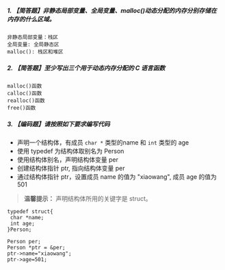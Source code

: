 ##### 1. 【简答题】非静态局部变量、全局变量、malloc()动态分配的内存分别存储在内存的什么区域。

```
非静态局部变量：栈区
全局变量: 全局静态区
malloc(): 栈区和堆区
```

##### 2. 【简答题】至少写出三个用于动态内存分配的 C 语言函数

```
malloc()函数
calloc()函数
realloc()函数
free()函数
```

##### 3. 【编码题】请按照如下要求编写代码

* 声明一个结构体，有成员 `char *` 类型的name 和 `int` 类型的 age
* 使用 typedef 为结构体取别名为 Person
* 使用结构体别名，声明结构体变量 per
* 创建结构体指针 ptr, 指向结构体变量 per
* 通过结构体指针 ptr，设置成员 name 的值为 "xiaowang", 成员 age 的值为 501

> **温馨提示：** 声明结构体所用的关键字是 struct。

```;
typedef struct{
 char *name;
 int age;
}Person;

Person per;
Person *ptr = &per;
ptr->name="xiaowang";
ptr->age=501;
```

